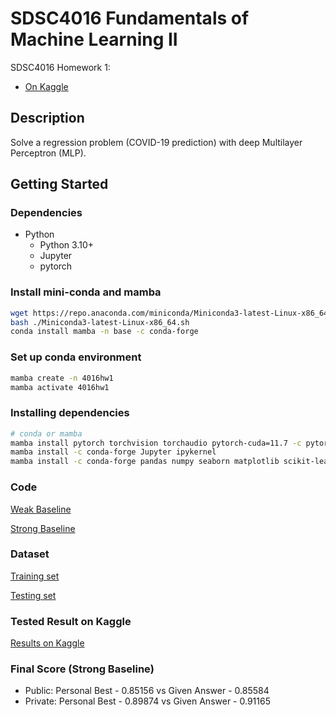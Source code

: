 # SDSC4016 Fundamentals of Machine Learning II

SDSC4016 Homework 1:

- [On Kaggle](https://www.kaggle.com/competitions/sdsc4016-fundls-of-ml-2-hw1/overview)

## Description

Solve a regression problem (COVID-19 prediction) with deep Multilayer Perceptron (MLP).

## Getting Started

### Dependencies

- Python
  - Python 3.10+
  - Jupyter
  - pytorch

### Install mini-conda and mamba

```bash
wget https://repo.anaconda.com/miniconda/Miniconda3-latest-Linux-x86_64.sh
bash ./Miniconda3-latest-Linux-x86_64.sh
conda install mamba -n base -c conda-forge
```

### Set up conda environment

```bash
mamba create -n 4016hw1
mamba activate 4016hw1
```

### Installing dependencies

```bash
# conda or mamba
mamba install pytorch torchvision torchaudio pytorch-cuda=11.7 -c pytorch -c nvidia
mamba install -c conda-forge Jupyter ipykernel
mamba install -c conda-forge pandas numpy seaborn matplotlib scikit-learn
```

### Code

[Weak Baseline](src/Baseline.ipynb)

[Strong Baseline](src/Modified.Private.ipynb)

### Dataset

[Training set](data/HW1.train.csv)

[Testing set](data/HW1.test.csv)

### Tested Result on Kaggle

[Results on Kaggle](md/kaggle.md)

### Final Score (Strong Baseline)

- Public: Personal Best - 0.85156 vs Given Answer - 0.85584
- Private: Personal Best - 0.89874 vs Given Answer - 0.91165
